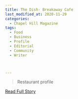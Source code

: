 ```yaml
---
title: The Dish- Breakaway Cafe
last_modified_at: 2020-11-29
categories:
  - Chapel Hill Magazine
tags:
  - Food
  - Business
  - Profile
  - Editorial 
  - Community
  - Writer



---
```


> Restaurant profile

<a href="https://issuu.com/shannonmedia/docs/chmdec16issuu/89" target="_blank">Read Full Story</a>
